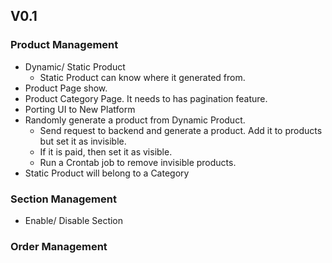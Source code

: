 ## V0.1

### Product Management
- Dynamic/ Static Product
  - Static Product can know where it generated from.
- Product Page show.
- Product Category Page. It needs to has pagination feature.
- Porting UI to New Platform
- Randomly generate a product from Dynamic Product.
  - Send request to backend and generate a product. Add it to products but set it as invisible.
  - If it is paid, then set it as visible.
  - Run a Crontab job to remove invisible products.
- Static Product will belong to a Category
### Section Management
- Enable/ Disable Section
### Order Management
